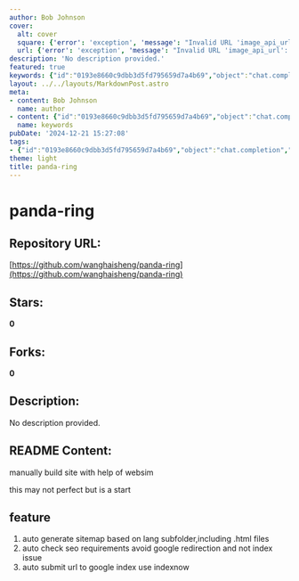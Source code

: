 ```yaml
---
author: Bob Johnson
cover:
  alt: cover
  square: {'error': 'exception', 'message': "Invalid URL 'image_api_url': No scheme supplied. Perhaps you meant https://image_api_url?"}
  url: {'error': 'exception', 'message': "Invalid URL 'image_api_url': No scheme supplied. Perhaps you meant https://image_api_url?"}
description: 'No description provided.'
featured: true
keywords: {"id":"0193e8660c9dbb3d5fd795659d7a4b69","object":"chat.completion","created":1734770822,"model":"Qwen/Qwen2.5-7B-Instruct","choices":[{"index":0,"message":{"role":"assistant","content":"### Keywords\n- panda-ring\n- manually build\n- sitemap generation\n- SEO\n- Google indexing\n- IndexNow\n- web simulation\n\n### Tags\n- panda-ring\n- manual site building\n- sitemap auto generation\n- SEO optimization\n- Google indexing\n- IndexNow submission\n- web simulation assistance"},"finish_reason":"stop"}],"usage":{"prompt_tokens":109,"completion_tokens":66,"total_tokens":175},"system_fingerprint":""}
layout: ../../layouts/MarkdownPost.astro
meta:
- content: Bob Johnson
  name: author
- content: {"id":"0193e8660c9dbb3d5fd795659d7a4b69","object":"chat.completion","created":1734770822,"model":"Qwen/Qwen2.5-7B-Instruct","choices":[{"index":0,"message":{"role":"assistant","content":"### Keywords\n- panda-ring\n- manually build\n- sitemap generation\n- SEO\n- Google indexing\n- IndexNow\n- web simulation\n\n### Tags\n- panda-ring\n- manual site building\n- sitemap auto generation\n- SEO optimization\n- Google indexing\n- IndexNow submission\n- web simulation assistance"},"finish_reason":"stop"}],"usage":{"prompt_tokens":109,"completion_tokens":66,"total_tokens":175},"system_fingerprint":""}
  name: keywords
pubDate: '2024-12-21 15:27:08'
tags:
- {"id":"0193e8660c9dbb3d5fd795659d7a4b69","object":"chat.completion","created":1734770822,"model":"Qwen/Qwen2.5-7B-Instruct","choices":[{"index":0,"message":{"role":"assistant","content":"### Keywords\n- panda-ring\n- manually build\n- sitemap generation\n- SEO\n- Google indexing\n- IndexNow\n- web simulation\n\n### Tags\n- panda-ring\n- manual site building\n- sitemap auto generation\n- SEO optimization\n- Google indexing\n- IndexNow submission\n- web simulation assistance"},"finish_reason":"stop"}],"usage":{"prompt_tokens":109,"completion_tokens":66,"total_tokens":175},"system_fingerprint":""}
theme: light
title: panda-ring
---
```


# panda-ring

## Repository URL: 
[https://github.com/wanghaisheng/panda-ring](https://github.com/wanghaisheng/panda-ring)

## Stars: 
**0**

## Forks: 
**0**

## Description: 
No description provided.

## README Content: 
manually build site with help of websim



this may not perfect but is a start


## feature 


1. auto generate sitemap based on lang subfolder,including .html files
2. auto check seo requirements avoid google redirection and not index issue
3. auto submit url to google index use indexnow

